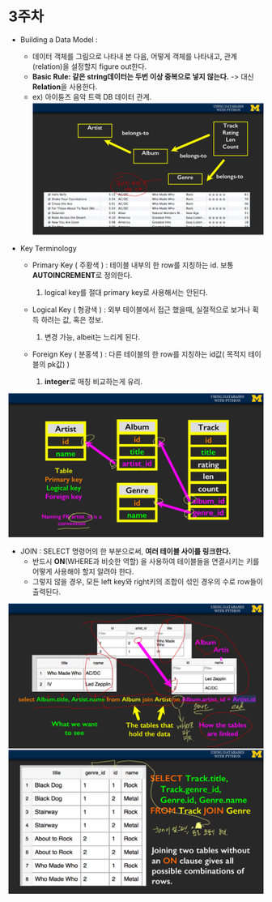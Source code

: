 # 3주차
* Building a  Data Model :
	* 데이터 객체를 그림으로 나타내 본 다음, 어떻게 객체를 나타내고, 관계(relation)을 설정할지 figure out한다.
	* **Basic Rule: 같은 string데이터는 두번 이상 중복으로 넣지 않는다.** -> 대신 **Relation**을 사용한다.
	* ex) 아이튠즈 음악 트랙 DB 데이터 관계.
![](week3/IMG_55FA25508F7A-1.jpeg)

* Key Terminology
	* Primary Key ( 주황색 ) : 테이블 내부의 한 row를 지칭하는 id. 보통 **AUTOINCREMENT**로 정의한다.
		1. logical key를 절대 primary key로 사용해서는 안된다.

	* Logical Key ( 형광색 ) : 외부 테이블에서 접근 했을때, 실절적으로 보거나 획득 하려는 값, 혹은 정보.
		1. 변경 가능, albeit는 느리게 된다.

	* Foreign Key ( 분홍색 ) : 다른 테이블의 한 row를 지칭하는 id값( 목적지 테이블의 pk값) )
		1. **integer**로 매칭 비교하는게 유리.

![](week3/IMG_34A9FFB61E1C-1.jpeg)

* JOIN : SELECT 명령어의 한 부분으로써, **여러 테이블 사이를 링크한다.**
	* 반드시 **ON**(WHERE과 비슷한 역할) 을 사용하여 테이블들을 연결시키는 키를 어떻게 사용해야 할지 알려야 한다.
	* 그렇지 않을 경우, 모든 left key와 right키의 조합이 섞인 경우의 수로 row들이 출력된다.

![](week3/IMG_7BF41D07B74F-1.jpeg)
![](week3/IMG_33F68895E17A-1.jpeg)